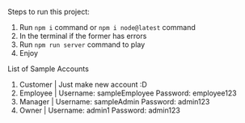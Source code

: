 Steps to run this project:

1. Run `npm i` command or `npm i node@latest` command
1. In the terminal if the former has errors
2. Run `npm run server` command to play
3. Enjoy

List of Sample Accounts
1. Customer | Just make new account :D
2. Employee | Username: sampleEmployee Password: employee123
3. Manager  | Username: sampleAdmin    Password: admin123
4. Owner    | Username: admin1         Password: admin123
